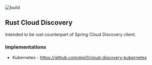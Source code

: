 ![build](https://github.com/eipi1/rust-cloud-discovery/actions/workflows/rust.yaml/badge.svg)
## Rust Cloud Discovery
Intended to be rust counterpart of Spring Cloud Discovery client.

### Implementations
* Kubernetes - https://github.com/eipi1/cloud-discovery-kubernetes